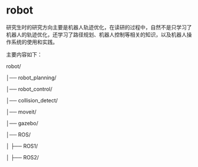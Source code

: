 # robot

研究生时的研究方向主要是机器人轨迹优化，在读研的过程中，自然不是只学习了机器人的轨迹优化，还学习了路径规划、机器人控制等相关的知识，以及机器人操作系统的使用和实践。

主要内容如下：

robot/ 

│── robot_planning/

│── robot_control/

│── collision_detect/

│── moveit/

│── gazebo/

│── ROS/ 

│   ├── ROS1/

│   ├── ROS2/
